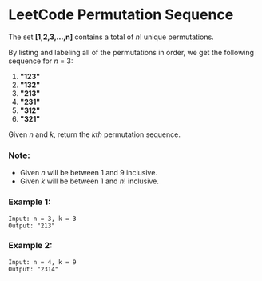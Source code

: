 # LeetCode Permutation Sequence
The set **[1,2,3,...,n]** contains a total of *n*! unique permutations.

By listing and labeling all of the permutations in order, we get the following sequence for *n* = 3:

1. **"123"**
2. **"132"**
3. **"213"**
4. **"231"**
5. **"312"**
6. **"321"**

Given *n* and *k*, return the *kth* permutation sequence.

### Note:

* Given *n* will be between 1 and 9 inclusive.
* Given *k* will be between 1 and *n*! inclusive.

### Example 1:
```
Input: n = 3, k = 3
Output: "213"
```

### Example 2:
```
Input: n = 4, k = 9
Output: "2314"
```